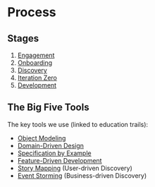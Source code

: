 # Process

## Stages

1. [Engagement](01-engagement/)
2. [Onboarding](02-onboarding/)
3. [Discovery](03-discovery/)
4. [Iteration Zero](04-iteration-zero/)
5. [Development](05-development/)

## The Big Five Tools

The key tools we use \(linked to education trails\):

* [Object Modeling](../education/trails/object-modeling.md)
* [Domain-Driven Design](../education/trails/domain-driven-design.md)
* [Specification by Example](../education/trails/specification-by-example.md)
* [Feature-Driven Development](../education/trails/feature-driven-development.md)
* [Story Mapping](https://github.com/civilcode/playbook/tree/821d56b5e92a324c0a7cacb4655cffe44c49da65/education/trails/story-mapping.md) \(User-driven Discovery\)
* [Event Storming](../education/trails/event-storming.md) \(Business-driven Discovery\)



